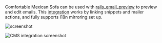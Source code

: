 Comfortable Mexican Sofa can be used with [rails_email_preview](https://github.com/glebm/rails_email_preview) to preview and edit emails.
This [integration](https://github.com/glebm/rails_email_preview/wiki/Edit-Emails-with-Comfortable-Mexican-Sofa) works by linking snippets and mailer actions, and fully supports I18n mirroring set up. 

![screenshot](http://screencloud.net//img/screenshots/749d6c6a84b5d79b436ad627902944a8.png)

![CMS integration screenshot](http://screencloud.net//img/screenshots/c3437edd8cdd52dbff58663a0b30d6ca.png)